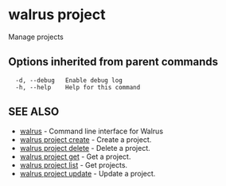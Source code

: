 # walrus project

Manage projects

## Options inherited from parent commands

```
  -d, --debug   Enable debug log
  -h, --help    Help for this command
```

## SEE ALSO

* [walrus](../walrus)	 - Command line interface for Walrus
* [walrus project create](walrus_project_create)	 - Create a project.
* [walrus project delete](walrus_project_delete)	 - Delete a project.
* [walrus project get](walrus_project_get)	 - Get a project.
* [walrus project list](walrus_project_list)	 - Get projects.
* [walrus project update](walrus_project_update)	 - Update a project.

